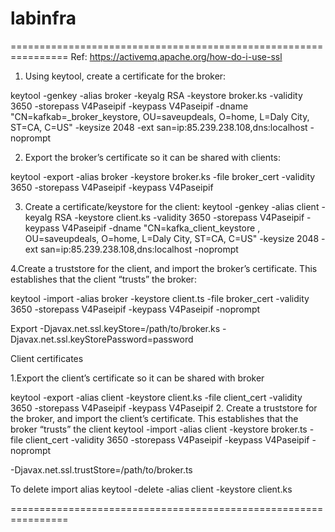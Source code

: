 # labinfra

================================================================
Ref: https://activemq.apache.org/how-do-i-use-ssl

1. Using keytool, create a certificate for the broker:

keytool -genkey -alias broker -keyalg RSA -keystore broker.ks -validity 3650 -storepass V4Paseipif -keypass V4Paseipif -dname "CN=kafkab=_broker_keystore, OU=saveupdeals, O=home, L=Daly City, ST=CA, C=US" -keysize 2048 -ext san=ip:85.239.238.108,dns:localhost  -noprompt




2. Export the broker’s certificate so it can be shared with clients:

keytool -export -alias broker -keystore broker.ks -file broker_cert -validity 3650  -storepass V4Paseipif -keypass V4Paseipif 

3. Create a certificate/keystore for the client:
keytool -genkey -alias client -keyalg RSA -keystore client.ks -validity 3650 -storepass V4Paseipif -keypass V4Paseipif -dname "CN=kafka_client_keystore
, OU=saveupdeals, O=home, L=Daly City, ST=CA, C=US" -keysize 2048  -ext san=ip:85.239.238.108,dns:localhost -noprompt

4.Create a truststore for the client, and import the broker’s certificate. This establishes that the client “trusts” the broker:

keytool -import -alias broker -keystore client.ts -file broker_cert -validity 3650 -storepass V4Paseipif -keypass V4Paseipif -noprompt

Export -Djavax.net.ssl.keyStore=/path/to/broker.ks -Djavax.net.ssl.keyStorePassword=password

Client certificates

1.Export the client’s certificate so it can be shared with broker

keytool -export -alias client -keystore client.ks -file client_cert -validity 3650  -storepass V4Paseipif -keypass V4Paseipif 
2. Create a truststore for the broker, and import the client’s certificate. This establishes that the broker “trusts” the client
keytool -import -alias client -keystore broker.ts -file client_cert -validity 3650  -storepass V4Paseipif -keypass V4Paseipif -noprompt


-Djavax.net.ssl.trustStore=/path/to/broker.ts

To delete import alias
keytool -delete -alias client -keystore client.ks

================================================================

